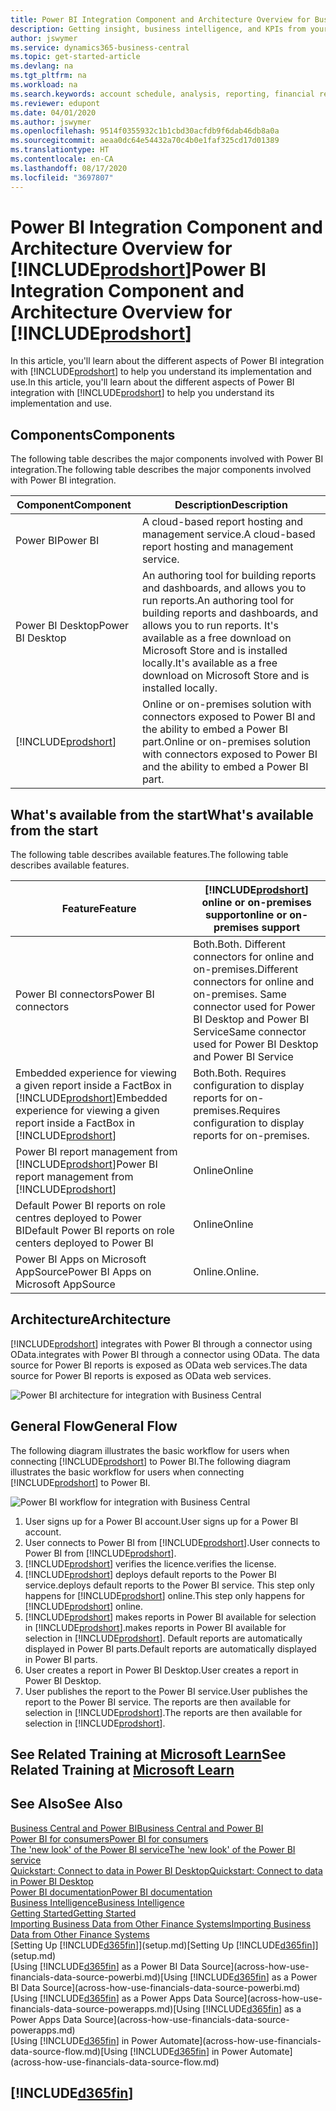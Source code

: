```yaml
---
title: Power BI Integration Component and Architecture Overview for Business Central| Microsoft Docs
description: Getting insight, business intelligence, and KPIs from your Business Central data is easy with the Business Central apps for Power BI.
author: jswymer
ms.service: dynamics365-business-central
ms.topic: get-started-article
ms.devlang: na
ms.tgt_pltfrm: na
ms.workload: na
ms.search.keywords: account schedule, analysis, reporting, financial report, business intelligence, KPI
ms.reviewer: edupont
ms.date: 04/01/2020
ms.author: jswymer
ms.openlocfilehash: 9514f0355932c1b1cbd30acfdb9f6dab46db8a0a
ms.sourcegitcommit: aeaa0dc64e54432a70c4b0e1faf325cd17d01389
ms.translationtype: HT
ms.contentlocale: en-CA
ms.lasthandoff: 08/17/2020
ms.locfileid: "3697807"
---
```

# <a name="power-bi-integration-component-and-architecture-overview-for-prodshort"></a><span data-ttu-id="94dea-103">Power BI Integration Component and Architecture Overview for [!INCLUDE[prodshort](includes/prodshort.md)]</span><span class="sxs-lookup"><span data-stu-id="94dea-103">Power BI Integration Component and Architecture Overview for [!INCLUDE[prodshort](includes/prodshort.md)]</span></span>

<span data-ttu-id="94dea-104">In this article, you'll learn about the different aspects of Power BI integration with [!INCLUDE[prodshort](includes/prodshort.md)] to help you understand its implementation and use.</span><span class="sxs-lookup"><span data-stu-id="94dea-104">In this article, you'll learn about the different aspects of Power BI integration with [!INCLUDE[prodshort](includes/prodshort.md)] to help you understand its implementation and use.</span></span>

## <a name="components"></a><span data-ttu-id="94dea-105">Components</span><span class="sxs-lookup"><span data-stu-id="94dea-105">Components</span></span>

<span data-ttu-id="94dea-106">The following table describes the major components involved with Power BI integration.</span><span class="sxs-lookup"><span data-stu-id="94dea-106">The following table describes the major components involved with Power BI integration.</span></span>

|<span data-ttu-id="94dea-107">Component</span><span class="sxs-lookup"><span data-stu-id="94dea-107">Component</span></span>|<span data-ttu-id="94dea-108">Description</span><span class="sxs-lookup"><span data-stu-id="94dea-108">Description</span></span>|
|---------|-----------|
|<span data-ttu-id="94dea-109">Power BI</span><span class="sxs-lookup"><span data-stu-id="94dea-109">Power BI</span></span>|<span data-ttu-id="94dea-110">A cloud-based report hosting and management service.</span><span class="sxs-lookup"><span data-stu-id="94dea-110">A cloud-based report hosting and management service.</span></span>|
|<span data-ttu-id="94dea-111">Power BI Desktop</span><span class="sxs-lookup"><span data-stu-id="94dea-111">Power BI Desktop</span></span>|<span data-ttu-id="94dea-112">An authoring tool for building reports and dashboards, and allows you to run reports.</span><span class="sxs-lookup"><span data-stu-id="94dea-112">An authoring tool for building reports and dashboards, and allows you to run reports.</span></span> <span data-ttu-id="94dea-113">It's available as a free download on Microsoft Store and is installed locally.</span><span class="sxs-lookup"><span data-stu-id="94dea-113">It's available as a free download on Microsoft Store and is installed locally.</span></span>|
|[!INCLUDE[prodshort](includes/prodshort.md)]|<span data-ttu-id="94dea-114">Online or on-premises solution with connectors exposed to Power BI and the ability to embed a Power BI part.</span><span class="sxs-lookup"><span data-stu-id="94dea-114">Online or on-premises solution with connectors exposed to Power BI and the ability to embed a Power BI part.</span></span>|

## <a name="whats-available-from-the-start"></a><span data-ttu-id="94dea-115">What's available from the start</span><span class="sxs-lookup"><span data-stu-id="94dea-115">What's available from the start</span></span>

<span data-ttu-id="94dea-116">The following table describes available features.</span><span class="sxs-lookup"><span data-stu-id="94dea-116">The following table describes available features.</span></span>

|<span data-ttu-id="94dea-117">Feature</span><span class="sxs-lookup"><span data-stu-id="94dea-117">Feature</span></span>|[!INCLUDE[prodshort](includes/prodshort.md)] <span data-ttu-id="94dea-118">online or on-premises support</span><span class="sxs-lookup"><span data-stu-id="94dea-118">online or on-premises support</span></span>|
|-------|---------------------|
|<span data-ttu-id="94dea-119">Power BI connectors</span><span class="sxs-lookup"><span data-stu-id="94dea-119">Power BI connectors</span></span>|<span data-ttu-id="94dea-120">Both.</span><span class="sxs-lookup"><span data-stu-id="94dea-120">Both.</span></span> <span data-ttu-id="94dea-121">Different connectors for online and on-premises.</span><span class="sxs-lookup"><span data-stu-id="94dea-121">Different connectors for online and on-premises.</span></span> <span data-ttu-id="94dea-122">Same connector used for Power BI Desktop and Power BI Service</span><span class="sxs-lookup"><span data-stu-id="94dea-122">Same connector used for Power BI Desktop and Power BI Service</span></span> |
|<span data-ttu-id="94dea-123">Embedded experience for viewing a given report inside a FactBox in [!INCLUDE[prodshort](includes/prodshort.md)]</span><span class="sxs-lookup"><span data-stu-id="94dea-123">Embedded experience for viewing a given report inside a FactBox in [!INCLUDE[prodshort](includes/prodshort.md)]</span></span>|<span data-ttu-id="94dea-124">Both.</span><span class="sxs-lookup"><span data-stu-id="94dea-124">Both.</span></span> <span data-ttu-id="94dea-125">Requires configuration to display reports for on-premises.</span><span class="sxs-lookup"><span data-stu-id="94dea-125">Requires configuration to display reports for on-premises.</span></span>|
|<span data-ttu-id="94dea-126">Power BI report management from [!INCLUDE[prodshort](includes/prodshort.md)]</span><span class="sxs-lookup"><span data-stu-id="94dea-126">Power BI report management from [!INCLUDE[prodshort](includes/prodshort.md)]</span></span>|<span data-ttu-id="94dea-127">Online</span><span class="sxs-lookup"><span data-stu-id="94dea-127">Online</span></span>|
|<span data-ttu-id="94dea-128">Default Power BI reports on role centres deployed to Power BI</span><span class="sxs-lookup"><span data-stu-id="94dea-128">Default Power BI reports on role centers deployed to Power BI</span></span>|<span data-ttu-id="94dea-129">Online</span><span class="sxs-lookup"><span data-stu-id="94dea-129">Online</span></span>|
|<span data-ttu-id="94dea-130">Power BI Apps on Microsoft AppSource</span><span class="sxs-lookup"><span data-stu-id="94dea-130">Power BI Apps on Microsoft AppSource</span></span>|<span data-ttu-id="94dea-131">Online.</span><span class="sxs-lookup"><span data-stu-id="94dea-131">Online.</span></span>|

## <a name="architecture"></a><span data-ttu-id="94dea-132">Architecture</span><span class="sxs-lookup"><span data-stu-id="94dea-132">Architecture</span></span>

[!INCLUDE[prodshort](includes/prodshort.md)] <span data-ttu-id="94dea-133">integrates with Power BI through a connector using OData.</span><span class="sxs-lookup"><span data-stu-id="94dea-133">integrates with Power BI through a connector using OData.</span></span> <span data-ttu-id="94dea-134">The data source for Power BI reports is exposed as OData web services.</span><span class="sxs-lookup"><span data-stu-id="94dea-134">The data source for Power BI reports is exposed as OData web services.</span></span>

![Power BI architecture for integration with Business Central](./media/power-bi-architecture.png)

## <a name="general-flow"></a><span data-ttu-id="94dea-136">General Flow</span><span class="sxs-lookup"><span data-stu-id="94dea-136">General Flow</span></span>

<span data-ttu-id="94dea-137">The following diagram illustrates the basic workflow for users when connecting [!INCLUDE[prodshort](includes/prodshort.md)] to Power BI.</span><span class="sxs-lookup"><span data-stu-id="94dea-137">The following diagram illustrates the basic workflow for users when connecting [!INCLUDE[prodshort](includes/prodshort.md)] to Power BI.</span></span>

![Power BI workflow  for integration with Business Central](./media/power-bi-flow.png)

1. <span data-ttu-id="94dea-139">User signs up for a Power BI account.</span><span class="sxs-lookup"><span data-stu-id="94dea-139">User signs up for a Power BI account.</span></span>
2. <span data-ttu-id="94dea-140">User connects to Power BI from [!INCLUDE[prodshort](includes/prodshort.md)].</span><span class="sxs-lookup"><span data-stu-id="94dea-140">User connects to Power BI from [!INCLUDE[prodshort](includes/prodshort.md)].</span></span>
3. [!INCLUDE[prodshort](includes/prodshort.md)] <span data-ttu-id="94dea-141">verifies the licence.</span><span class="sxs-lookup"><span data-stu-id="94dea-141">verifies the license.</span></span>
4. [!INCLUDE[prodshort](includes/prodshort.md)] <span data-ttu-id="94dea-142">deploys default reports to the Power BI service.</span><span class="sxs-lookup"><span data-stu-id="94dea-142">deploys default reports to the Power BI service.</span></span> <span data-ttu-id="94dea-143">This step only happens for [!INCLUDE[prodshort](includes/prodshort.md)] online.</span><span class="sxs-lookup"><span data-stu-id="94dea-143">This step only happens for [!INCLUDE[prodshort](includes/prodshort.md)] online.</span></span>
5. [!INCLUDE[prodshort](includes/prodshort.md)] <span data-ttu-id="94dea-144">makes reports in Power BI available for selection in [!INCLUDE[prodshort](includes/prodshort.md)].</span><span class="sxs-lookup"><span data-stu-id="94dea-144">makes reports in Power BI available for selection in [!INCLUDE[prodshort](includes/prodshort.md)].</span></span> <span data-ttu-id="94dea-145">Default reports are automatically displayed in Power BI parts.</span><span class="sxs-lookup"><span data-stu-id="94dea-145">Default reports are automatically displayed in Power BI parts.</span></span>
6. <span data-ttu-id="94dea-146">User creates a report in Power BI Desktop.</span><span class="sxs-lookup"><span data-stu-id="94dea-146">User creates a report in Power BI Desktop.</span></span>
7. <span data-ttu-id="94dea-147">User publishes the report to the Power BI service.</span><span class="sxs-lookup"><span data-stu-id="94dea-147">User publishes the report to the Power BI service.</span></span> <span data-ttu-id="94dea-148">The reports are then available for selection in [!INCLUDE[prodshort](includes/prodshort.md)].</span><span class="sxs-lookup"><span data-stu-id="94dea-148">The reports are then available for selection in [!INCLUDE[prodshort](includes/prodshort.md)].</span></span>

## <a name="see-related-training-at-microsoft-learn"></a><span data-ttu-id="94dea-149">See Related Training at [Microsoft Learn](/learn/modules/configure-powerbi-excel-dynamics-365-business-central/index)</span><span class="sxs-lookup"><span data-stu-id="94dea-149">See Related Training at [Microsoft Learn](/learn/modules/configure-powerbi-excel-dynamics-365-business-central/index)</span></span>

## <a name="see-also"></a><span data-ttu-id="94dea-150">See Also</span><span class="sxs-lookup"><span data-stu-id="94dea-150">See Also</span></span>

[<span data-ttu-id="94dea-151">Business Central and Power BI</span><span class="sxs-lookup"><span data-stu-id="94dea-151">Business Central and Power BI</span></span>](admin-powerbi.md)  
[<span data-ttu-id="94dea-152">Power BI for consumers</span><span class="sxs-lookup"><span data-stu-id="94dea-152">Power BI for consumers</span></span>](/power-bi/consumer/end-user-consumer)  
[<span data-ttu-id="94dea-153">The 'new look' of the Power BI service</span><span class="sxs-lookup"><span data-stu-id="94dea-153">The 'new look' of the Power BI service</span></span>](/power-bi/service-new-look)  
[<span data-ttu-id="94dea-154">Quickstart: Connect to data in Power BI Desktop</span><span class="sxs-lookup"><span data-stu-id="94dea-154">Quickstart: Connect to data in Power BI Desktop</span></span>](/power-bi/desktop-quickstart-connect-to-data)  
[<span data-ttu-id="94dea-155">Power BI documentation</span><span class="sxs-lookup"><span data-stu-id="94dea-155">Power BI documentation</span></span>](/power-bi/)  
[<span data-ttu-id="94dea-156">Business Intelligence</span><span class="sxs-lookup"><span data-stu-id="94dea-156">Business Intelligence</span></span>](bi.md)  
[<span data-ttu-id="94dea-157">Getting Started</span><span class="sxs-lookup"><span data-stu-id="94dea-157">Getting Started</span></span>](product-get-started.md)  
[<span data-ttu-id="94dea-158">Importing Business Data from Other Finance Systems</span><span class="sxs-lookup"><span data-stu-id="94dea-158">Importing Business Data from Other Finance Systems</span></span>](across-import-data-configuration-packages.md)  
<span data-ttu-id="94dea-159">[Setting Up [!INCLUDE[d365fin](includes/d365fin_md.md)]](setup.md)</span><span class="sxs-lookup"><span data-stu-id="94dea-159">[Setting Up [!INCLUDE[d365fin](includes/d365fin_md.md)]](setup.md)</span></span>  
<span data-ttu-id="94dea-160">[Using [!INCLUDE[d365fin](includes/d365fin_md.md)] as a Power BI Data Source](across-how-use-financials-data-source-powerbi.md)</span><span class="sxs-lookup"><span data-stu-id="94dea-160">[Using [!INCLUDE[d365fin](includes/d365fin_md.md)] as a Power BI Data Source](across-how-use-financials-data-source-powerbi.md)</span></span>  
<span data-ttu-id="94dea-161">[Using [!INCLUDE[d365fin](includes/d365fin_md.md)] as a Power Apps Data Source](across-how-use-financials-data-source-powerapps.md)</span><span class="sxs-lookup"><span data-stu-id="94dea-161">[Using [!INCLUDE[d365fin](includes/d365fin_md.md)] as a Power Apps Data Source](across-how-use-financials-data-source-powerapps.md)</span></span>  
<span data-ttu-id="94dea-162">[Using [!INCLUDE[d365fin](includes/d365fin_md.md)] in Power Automate](across-how-use-financials-data-source-flow.md)</span><span class="sxs-lookup"><span data-stu-id="94dea-162">[Using [!INCLUDE[d365fin](includes/d365fin_md.md)] in Power Automate](across-how-use-financials-data-source-flow.md)</span></span>  

## [!INCLUDE[d365fin](includes/free_trial_md.md)]  
